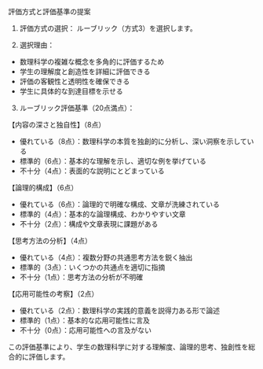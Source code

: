 評価方式と評価基準の提案

1. 評価方式の選択：
ルーブリック（方式3）を選択します。

2. 選択理由：
- 数理科学の複雑な概念を多角的に評価するため
- 学生の理解度と創造性を詳細に評価できる
- 評価の客観性と透明性を確保できる
- 学生に具体的な到達目標を示せる

3. ルーブリック評価基準（20点満点）：

【内容の深さと独自性】（8点）
- 優れている（8点）：数理科学の本質を独創的に分析し、深い洞察を示している
- 標準的（6点）：基本的な理解を示し、適切な例を挙げている
- 不十分（4点）：表面的な説明にとどまっている

【論理的構成】（6点）
- 優れている（6点）：論理的で明確な構成、文章が洗練されている
- 標準的（4点）：基本的な論理構成、わかりやすい文章
- 不十分（2点）：構成や文章表現に課題がある

【思考方法の分析】（4点）
- 優れている（4点）：複数分野の共通思考方法を鋭く抽出
- 標準的（3点）：いくつかの共通点を適切に指摘
- 不十分（1点）：思考方法の分析が不明確

【応用可能性の考察】（2点）
- 優れている（2点）：数理科学の実践的意義を説得力ある形で論述
- 標準的（1点）：基本的な応用可能性に言及
- 不十分（0点）：応用可能性への言及がない

この評価基準により、学生の数理科学に対する理解度、論理的思考、独創性を総合的に評価します。